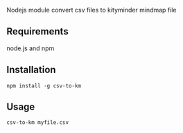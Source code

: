 Nodejs module convert csv files to kityminder mindmap file

## Requirements
node.js and npm

## Installation
```npm install -g csv-to-km```

## Usage
```csv-to-km myfile.csv```

